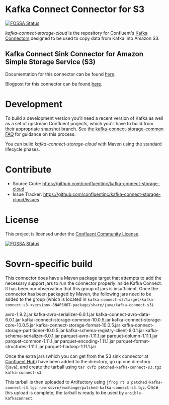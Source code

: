 # Kafka Connect Connector for S3
[![FOSSA Status](https://app.fossa.io/api/projects/git%2Bhttps%3A%2F%2Fgithub.com%2Fconfluentinc%2Fkafka-connect-storage-cloud.svg?type=shield)](https://app.fossa.io/projects/git%2Bhttps%3A%2F%2Fgithub.com%2Fconfluentinc%2Fkafka-connect-storage-cloud?ref=badge_shield)


*kafka-connect-storage-cloud* is the repository for Confluent's [Kafka Connectors](http://kafka.apache.org/documentation.html#connect)
designed to be used to copy data from Kafka into Amazon S3. 

## Kafka Connect Sink Connector for Amazon Simple Storage Service (S3)

Documentation for this connector can be found [here](http://docs.confluent.io/current/connect/connect-storage-cloud/kafka-connect-s3/docs/index.html).

Blogpost for this connector can be found [here](https://www.confluent.io/blog/apache-kafka-to-amazon-s3-exactly-once).

# Development

To build a development version you'll need a recent version of Kafka 
as well as a set of upstream Confluent projects, which you'll have to build from their appropriate snapshot branch.
See [the kafka-connect-storage-common FAQ](https://github.com/confluentinc/kafka-connect-storage-common/wiki/FAQ)
for guidance on this process.

You can build *kafka-connect-storage-cloud* with Maven using the standard lifecycle phases.


# Contribute

- Source Code: https://github.com/confluentinc/kafka-connect-storage-cloud
- Issue Tracker: https://github.com/confluentinc/kafka-connect-storage-cloud/issues


# License

This project is licensed under the [Confluent Community License](LICENSE).


[![FOSSA Status](https://app.fossa.io/api/projects/git%2Bhttps%3A%2F%2Fgithub.com%2Fconfluentinc%2Fkafka-connect-storage-cloud.svg?type=large)](https://app.fossa.io/projects/git%2Bhttps%3A%2F%2Fgithub.com%2Fconfluentinc%2Fkafka-connect-storage-cloud?ref=badge_large)

# Sovrn-specific build

This connector does have a Maven package target that attempts to add the necessary support jars to run the connector 
properly inside Kafka Connect. It has been our observation that this group of jars is insufficient. Once the connector
has been packaged by Maven, the following jars need to be added to the group (which is located in 
`kafka-connect-s3/target/kafka-connect-s3-<version>-SNAPSHOT-package/share/java/kafka-connect-s3`).

avro-1.9.2.jar
kafka-avro-serializer-6.0.1.jar
kafka-connect-avro-data-6.0.1.jar
kafka-connect-storage-common-10.0.5.jar
kafka-connect-storage-core-10.0.5.jar
kafka-connect-storage-format-10.0.5.jar
kafka-connect-storage-partitioner-10.0.5.jar
kafka-schema-registry-client-6.0.1.jar
kafka-schema-serializer-6.0.1.jar
parquet-avro-1.11.1.jar
parquet-column-1.11.1.jar
parquet-common-1.11.1.jar
parquet-encoding-1.11.1.jar
parquet-format-structures-1.11.1.jar
parquet-hadoop-1.11.1.jar

Once the extra jars (which you can get from the S3 sink connector at 
[Confluent Hub](https://www.confluent.io/hub/confluentinc/kafka-connect-s3)) have been added to the directory,
go up one directory (`java`), and create the tarball using `tar cvfz patched-kafka-connect-s3.tgz kafka-connect-s3`.

This tarball is then uploaded to Artifactory using 
`jfrog rt u patched-kafka-connect-s3.tgz raw-sovrn/exchange/patched-kafka-connect-s3.tgz`. Once this upload is complete,
the tarball is ready to be used by `ansible-kafkaconnect`.
